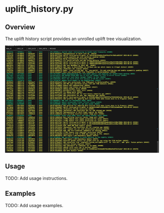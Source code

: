 # uplift_history.py

## Overview

The uplift history script provides an unrolled uplift tree visualization.

![](../.assets/uplift-tree.png)

## Usage

TODO: Add usage instructions.

## Examples

TODO: Add usage examples.